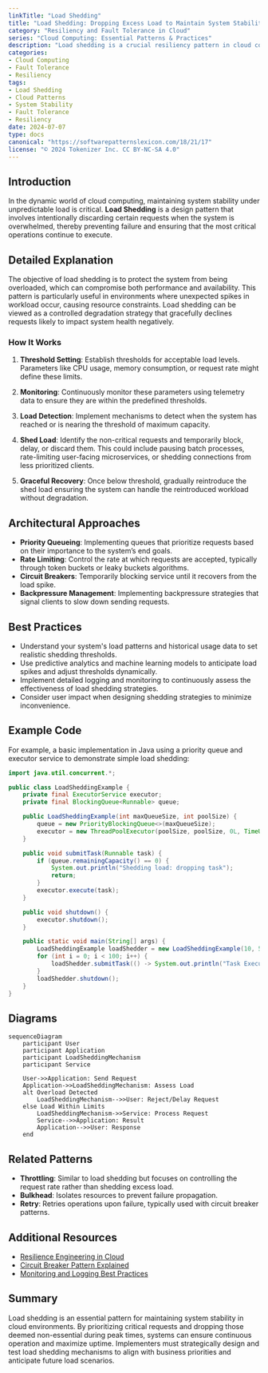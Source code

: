 ```yaml
---
linkTitle: "Load Shedding"
title: "Load Shedding: Dropping Excess Load to Maintain System Stability"
category: "Resiliency and Fault Tolerance in Cloud"
series: "Cloud Computing: Essential Patterns & Practices"
description: "Load shedding is a crucial resiliency pattern in cloud computing that helps maintain system stability by intentionally dropping excess load during peak demand."
categories:
- Cloud Computing
- Fault Tolerance
- Resiliency
tags:
- Load Shedding
- Cloud Patterns
- System Stability
- Fault Tolerance
- Resiliency
date: 2024-07-07
type: docs
canonical: "https://softwarepatternslexicon.com/18/21/17"
license: "© 2024 Tokenizer Inc. CC BY-NC-SA 4.0"
---
```


## Introduction

In the dynamic world of cloud computing, maintaining system stability under unpredictable load is critical. **Load Shedding** is a design pattern that involves intentionally discarding certain requests when the system is overwhelmed, thereby preventing failure and ensuring that the most critical operations continue to execute.

## Detailed Explanation

The objective of load shedding is to protect the system from being overloaded, which can compromise both performance and availability. This pattern is particularly useful in environments where unexpected spikes in workload occur, causing resource constraints. Load shedding can be viewed as a controlled degradation strategy that gracefully declines requests likely to impact system health negatively.

### How It Works

1. **Threshold Setting**: Establish thresholds for acceptable load levels. Parameters like CPU usage, memory consumption, or request rate might define these limits.
   
2. **Monitoring**: Continuously monitor these parameters using telemetry data to ensure they are within the predefined thresholds.

3. **Load Detection**: Implement mechanisms to detect when the system has reached or is nearing the threshold of maximum capacity.

4. **Shed Load**: Identify the non-critical requests and temporarily block, delay, or discard them. This could include pausing batch processes, rate-limiting user-facing microservices, or shedding connections from less prioritized clients.

5. **Graceful Recovery**: Once below threshold, gradually reintroduce the shed load ensuring the system can handle the reintroduced workload without degradation.

## Architectural Approaches

- **Priority Queueing**: Implementing queues that prioritize requests based on their importance to the system’s end goals.
- **Rate Limiting**: Control the rate at which requests are accepted, typically through token buckets or leaky buckets algorithms.
- **Circuit Breakers**: Temporarily blocking service until it recovers from the load spike.
- **Backpressure Management**: Implementing backpressure strategies that signal clients to slow down sending requests.

## Best Practices

- Understand your system's load patterns and historical usage data to set realistic shedding thresholds.
- Use predictive analytics and machine learning models to anticipate load spikes and adjust thresholds dynamically.
- Implement detailed logging and monitoring to continuously assess the effectiveness of load shedding strategies.
- Consider user impact when designing shedding strategies to minimize inconvenience.

## Example Code

For example, a basic implementation in Java using a priority queue and executor service to demonstrate simple load shedding:

```java
import java.util.concurrent.*;

public class LoadSheddingExample {
    private final ExecutorService executor;
    private final BlockingQueue<Runnable> queue;

    public LoadSheddingExample(int maxQueueSize, int poolSize) {
        queue = new PriorityBlockingQueue<>(maxQueueSize);
        executor = new ThreadPoolExecutor(poolSize, poolSize, 0L, TimeUnit.MILLISECONDS, queue);
    }

    public void submitTask(Runnable task) {
        if (queue.remainingCapacity() == 0) {
            System.out.println("Shedding load: dropping task");
            return;
        }
        executor.execute(task);
    }

    public void shutdown() {
        executor.shutdown();
    }

    public static void main(String[] args) {
        LoadSheddingExample loadShedder = new LoadSheddingExample(10, 5);
        for (int i = 0; i < 100; i++) {
            loadShedder.submitTask(() -> System.out.println("Task Executed"));
        }
        loadShedder.shutdown();
    }
}
```

## Diagrams

```mermaid
sequenceDiagram
    participant User
    participant Application
    participant LoadSheddingMechanism
    participant Service

    User->>Application: Send Request
    Application->>LoadSheddingMechanism: Assess Load
    alt Overload Detected
        LoadSheddingMechanism-->>User: Reject/Delay Request
    else Load Within Limits
        LoadSheddingMechanism->>Service: Process Request
        Service-->>Application: Result
        Application-->>User: Response
    end
```

## Related Patterns

- **Throttling**: Similar to load shedding but focuses on controlling the request rate rather than shedding excess load.
- **Bulkhead**: Isolates resources to prevent failure propagation.
- **Retry**: Retries operations upon failure, typically used with circuit breaker patterns.

## Additional Resources

- [Resilience Engineering in Cloud](https://example.com/resilience-engineering)
- [Circuit Breaker Pattern Explained](https://example.com/circuit-breaker-pattern)
- [Monitoring and Logging Best Practices](https://example.com/monitoring-logging)

## Summary

Load shedding is an essential pattern for maintaining system stability in cloud environments. By prioritizing critical requests and dropping those deemed non-essential during peak times, systems can ensure continuous operation and maximize uptime. Implementers must strategically design and test load shedding mechanisms to align with business priorities and anticipate future load scenarios.
